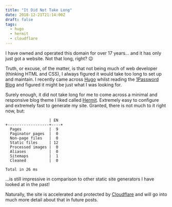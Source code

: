 ```yaml
---
title: "It Did Not Take Long"
date: 2018-12-21T21:14:00Z
draft: false
tags: 
  - hugo
  - hermit
  - cloudflare
---
```

I have owned and operated this domain for over 17 years... and it has only just got a website. Not that long, right? 😉

Truth, or excuse, of the matter, is that not being much of web developer (thinking HTML and CSS), I always figured it would take too long to set up and maintain. I recently came across [Hugo](https://gohugo.io) whilst reading the [1Password Blog](https://blog.1password.com/) and figured it might be just what I was looking for.

Surely enough, it did not take long for me to come across a minimal and responsive blog theme I liked called [Hermit](https://themes.gohugo.io/hermit/). Extremely easy to configure and extremely fast to generate my site. Granted, there is not much to it right now, but:

```
                   | EN
+------------------+----+
  Pages            |  9
  Paginator pages  |  0
  Non-page files   |  0
  Static files     | 12
  Processed images |  0
  Aliases          |  0
  Sitemaps         |  1
  Cleaned          |  0

Total in 26 ms
```

...is still impressive in comparison to other static site generators I have looked at in the past!

Naturally, the site is accelerated and protected by [Cloudflare](https://www.cloudflare.com/) and will go into much more detail about that in future posts.